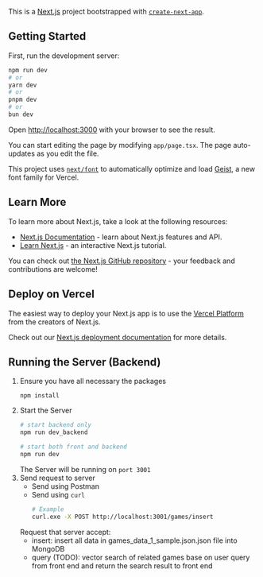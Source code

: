 This is a [Next.js](https://nextjs.org) project bootstrapped with [`create-next-app`](https://nextjs.org/docs/app/api-reference/cli/create-next-app).

## Getting Started

First, run the development server:

```bash
npm run dev
# or
yarn dev
# or
pnpm dev
# or
bun dev
```

Open [http://localhost:3000](http://localhost:3000) with your browser to see the result.

You can start editing the page by modifying `app/page.tsx`. The page auto-updates as you edit the file.

This project uses [`next/font`](https://nextjs.org/docs/app/building-your-application/optimizing/fonts) to automatically optimize and load [Geist](https://vercel.com/font), a new font family for Vercel.

## Learn More

To learn more about Next.js, take a look at the following resources:

- [Next.js Documentation](https://nextjs.org/docs) - learn about Next.js features and API.
- [Learn Next.js](https://nextjs.org/learn) - an interactive Next.js tutorial.

You can check out [the Next.js GitHub repository](https://github.com/vercel/next.js) - your feedback and contributions are welcome!

## Deploy on Vercel

The easiest way to deploy your Next.js app is to use the [Vercel Platform](https://vercel.com/new?utm_medium=default-template&filter=next.js&utm_source=create-next-app&utm_campaign=create-next-app-readme) from the creators of Next.js.

Check out our [Next.js deployment documentation](https://nextjs.org/docs/app/building-your-application/deploying) for more details.

## Running the Server (Backend)
1. Ensure you have all necessary the packages
    ```
    npm install
    ```
2. Start the Server
    ```bash
    # start backend only
    npm run dev_backend

    # start both front and backend
    npm run dev
    ```
    The Server will be running on ```port 3001```
3. Send request to server
    - Send using Postman
    - Send using ```curl```
        ```bash
        # Example
        curl.exe -X POST http://localhost:3001/games/insert
        ```
    Request that server accept:
    - insert: insert all data in games_data_1_sample.json.json file into MongoDB
    - query (TODO): vector search of related games base on user query from front end and return the search result to front end
    

